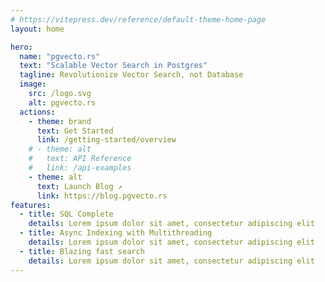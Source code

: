 ```yaml
---
# https://vitepress.dev/reference/default-theme-home-page
layout: home

hero:
  name: "pgvecto.rs"
  text: "Scalable Vector Search in Postgres"
  tagline: Revolutionize Vector Search, not Database
  image:
    src: /logo.svg
    alt: pgvecto.rs
  actions:
    - theme: brand
      text: Get Started
      link: /getting-started/overview
    # - theme: alt
    #   text: API Reference
    #   link: /api-examples
    - theme: alt
      text: Launch Blog ↗️
      link: https://blog.pgvecto.rs
features:
  - title: SQL Complete
    details: Lorem ipsum dolor sit amet, consectetur adipiscing elit
  - title: Async Indexing with Multithreading
    details: Lorem ipsum dolor sit amet, consectetur adipiscing elit
  - title: Blazing fast search
    details: Lorem ipsum dolor sit amet, consectetur adipiscing elit
---
```

